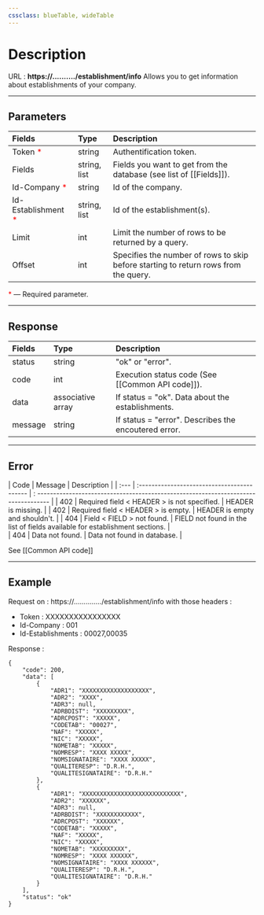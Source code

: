 ```yaml
---
cssclass: blueTable, wideTable
---
```


# Description
URL : <b>https://........../establishment/info</b>
Allows you to get information about establishments of your company.

***

## Parameters

| Fields                                             | Type         | Description                                                                         |
| :------------------------------------------------- | :----------- | :---------------------------------------------------------------------------------- |
| Token <span style="color: red">*</span>            | string       | Authentification token.                                                             |
| Fields                                             | string, list | Fields you want to get from the database (see list of [[Fields]]).                  |              
| Id-Company <span style="color: red">*</span>       | string       | Id of the company.                                                                  |
| Id-Establishment <span style="color: red">*</span> | string, list | Id of the establishment(s).                             |
| Limit                                              | int          |  Limit the number of rows to be returned by a query.                                |           
| Offset                                             | int          | Specifies the number of rows to skip before starting to return rows from the query. |

<span style="color: red">*</span> — Required parameter.

***

## Response

| Fields  | Type              | Description                                                         |
| :------ | :---------------- | :------------------------------------------------------------------ |
| status  | string            | "ok" or "error".                                                    |
| code    | int               | Execution status code (See [[Common API code]]).                    |
| data    | associative array | If status = "ok". Data about the establishments.                    |
| message | string            | If status = "error". Describes the encoutered error.                |

***

## Error

| Code | Message                                     | Description                                                                          |
| :--- | :------------------------------------------ | : ---------------------------------------------------------------------------------- |
| 402  | Required field < HEADER > is not specified. | HEADER is missing.                                                                   |
| 402  | Required field < HEADER > is empty.         | HEADER is empty and shouldn't.                                                       |
| 404  | Field < FIELD > not found.                  | FIELD not found in the list of fields available for establishment sections.          |   
| 404  | Data not found.                             | Data not found in database.                                                          |   

See [[Common API code]]

***

## Example

Request on : https://............../establishment/info with those headers :
- Token : XXXXXXXXXXXXXXXX
- Id-Company : 001
- Id-Establishments : 00027,00035

Response :

```
{
	"code": 200,
	"data": [
		{
			"ADR1": "XXXXXXXXXXXXXXXXXXX",
			"ADR2": "XXXX",
			"ADR3": null,
			"ADRBDIST": "XXXXXXXXX",
			"ADRCPOST": "XXXXX",
			"CODETAB": "00027",
			"NAF": "XXXXX",
			"NIC": "XXXXX",
			"NOMETAB": "XXXXX",
			"NOMRESP": "XXXX XXXXX",
			"NOMSIGNATAIRE": "XXXX XXXXX",
			"QUALITERESP": "D.R.H.",
			"QUALITESIGNATAIRE": "D.R.H."
		},
		{
			"ADR1": "XXXXXXXXXXXXXXXXXXXXXXXXXXXX",
			"ADR2": "XXXXXX",
			"ADR3": null,
			"ADRBDIST": "XXXXXXXXXXXX",
			"ADRCPOST": "XXXXXX",
			"CODETAB": "XXXXX",
			"NAF": "XXXXX",
			"NIC": "XXXXX",
			"NOMETAB": "XXXXXXXXX",
			"NOMRESP": "XXXX XXXXXX",
			"NOMSIGNATAIRE": "XXXX XXXXXX",
			"QUALITERESP": "D.R.H.",
			"QUALITESIGNATAIRE": "D.R.H."
		}
	],
	"status": "ok"
}
		
```